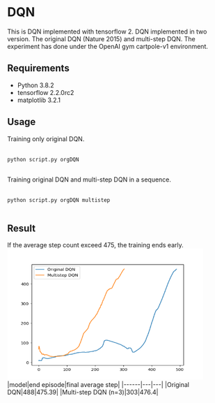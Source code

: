 # DQN
This is DQN implemented with tensorflow 2.
DQN implemented in two version. The original DQN (Nature 2015) and multi-step DQN.
The experiment has done under the OpenAI gym cartpole-v1 environment.
## Requirements
* Python 3.8.2
* tensorflow 2.2.0rc2
* matplotlib 3.2.1
## Usage
Training only original DQN.
<pre>
<code>
python script.py orgDQN
</code>
</pre>
Training original DQN and multi-step DQN in a sequence.
<pre>
<code>
python script.py orgDQN multistep
</code>
</pre>
## Result
If the average step count exceed 475, the training ends early. 
<img src="./final result(org: 488 epi, 475.39 step| mult: 303 epi, 476.4 step .png" width="450px" height="300px"></img><br/>
|model|end episode|final average step|
|------|---|---|
|Original DQN|488|475.39|
|Multi-step DQN (n=3)|303|476.4|

